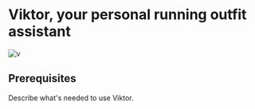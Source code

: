 
# Viktor, your personal running outfit assistant

![v](https://cloud.githubusercontent.com/assets/442035/21232347/842fa4e8-c2eb-11e6-8e75-c369ed1d8125.png)

## Prerequisites

Describe what's needed to use Viktor.
